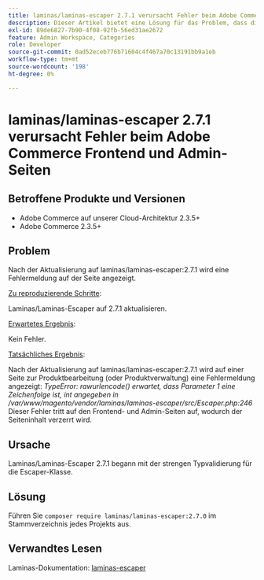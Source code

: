 ```yaml
---
title: laminas/laminas-escaper 2.7.1 verursacht Fehler beim Adobe Commerce Frontend und Admin-Seiten
description: Dieser Artikel bietet eine Lösung für das Problem, dass die Veröffentlichung von Laminas/Laminas-Escaper:2.7.1 die Funktionalität von Adobe Commerce in Produktmanagement, Kategorien und Produktseiten beeinträchtigt. Dieses Problem wird in Adobe Commerce 2.4.3 behoben.
exl-id: 89de6827-7b90-4f08-92fb-56ed31ae2672
feature: Admin Workspace, Categories
role: Developer
source-git-commit: 0ad52eceb776b71604c4f467a70c13191bb9a1eb
workflow-type: tm+mt
source-wordcount: '198'
ht-degree: 0%

---
```


# laminas/laminas-escaper 2.7.1 verursacht Fehler beim Adobe Commerce Frontend und Admin-Seiten


## Betroffene Produkte und Versionen

* Adobe Commerce auf unserer Cloud-Architektur 2.3.5+
* Adobe Commerce 2.3.5+

## Problem

Nach der Aktualisierung auf laminas/laminas-escaper:2.7.1 wird eine Fehlermeldung auf der Seite angezeigt.

<u>Zu reproduzierende Schritte</u>:

Laminas/Laminas-Escaper auf 2.7.1 aktualisieren.

<u>Erwartetes Ergebnis</u>:

Kein Fehler.

<u>Tatsächliches Ergebnis</u>:

Nach der Aktualisierung auf laminas/laminas-escaper:2.7.1 wird auf einer Seite zur Produktbearbeitung (oder Produktverwaltung) eine Fehlermeldung angezeigt: *TypeError: rawurlencode() erwartet, dass Parameter 1 eine Zeichenfolge ist, int angegeben in /var/www/magento/vendor/laminas/laminas-escaper/src/Escaper.php:246*
Dieser Fehler tritt auf den Frontend- und Admin-Seiten auf, wodurch der Seiteninhalt verzerrt wird.

## Ursache

Laminas/Laminas-Escaper 2.7.1 begann mit der strengen Typvalidierung für die Escaper-Klasse.

## Lösung

Führen Sie `composer require laminas/laminas-escaper:2.7.0` im Stammverzeichnis jedes Projekts aus.

## Verwandtes Lesen

Laminas-Dokumentation: [laminas-escaper](https://docs.laminas.dev/laminas-escaper/)
